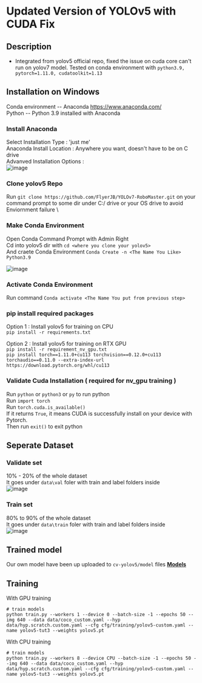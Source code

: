 # Updated Version of YOLOv5 with CUDA Fix

## Description

- Integrated from yolov5 official repo, fixed the issue on cuda core can't run on yolov7 model. Tested on conda environment with `python3.9, pytorch=1.11.0, cudatoolkit=1.13`

## Installation on Windows 

Conda environment -- Anaconda https://www.anaconda.com/ \
Python -- Python 3.9 installed with Anaconda

### Install Anaconda
Select Installation Type : 'just me' \
Anaconda Install Location : Anywhere you want, doesn't have to be on C drive \
Advanved Installation Options : \
![image](https://user-images.githubusercontent.com/56321690/202285992-e6f95310-7aa7-4997-a186-059bd7886b8d.png)


### Clone yolov5 Repo 
Run `git clone https://github.com/FlyerJB/YOLOv7-RoboMaster.git` on your command prompt to some dir under C:/ drive or your OS drive to avoid Enviornment failure \
    
### Make Conda Environment
Open Conda Command Prompt with Admin Right \
Cd into yolov5 dir with `cd <where you clone your yolov5>` \
And craete Conda Environment
`Conda Create -n <The Name You Like> Python3.9` 

![image](https://user-images.githubusercontent.com/56321690/202287922-1a6b9a71-49ef-4d40-b759-ec4ddd641317.png)
### Activate Conda Environment
Run command `Conda activate <The Name You put from previous step>` 

### pip install required packages
Option 1 : Install yolov5 for training on CPU \
`pip install -r requirements.txt`

Option 2 : Install yolov5 for training on RTX GPU \
`pip install -r requirement_nv_gpu.txt` \
`pip install torch==1.11.0+cu113 torchvision==0.12.0+cu113 torchaudio==0.11.0 --extra-index-url https://download.pytorch.org/whl/cu113`

### Validate Cuda Installation ( required for nv_gpu training )
Run `python` or `python3` or `py` to run python \
Run `import torch` \
Run `torch.cuda.is_available()` \
If it returns `True`, it means CUDA is successfully install on your device with Pytorch. \
Then run `exit()` to exit python

## Seperate Dataset
### Validate set
10% - 20% of the whole dataset \
It goes under `data\val` foler with train and label folders inside \
![image](https://user-images.githubusercontent.com/56321690/203417152-20db03aa-b29c-4b08-8320-9cd3b3df118b.png)

### Train set
80% to 90% of the whole dataset \
It goes under `data\train` foler with train and label folders inside \
![image](https://user-images.githubusercontent.com/56321690/203417152-20db03aa-b29c-4b08-8320-9cd3b3df118b.png)


## Trained model
Our own model have been up uploaded to `cv-yolov5/model` files
[**Models**](https://github.com/macrobomaster/cv-yolov5/tree/main/models)

## Training

With GPU training

``` shell
# train models
python train.py --workers 1 --device 0 --batch-size -1 --epochs 50 --img 640 --data data/coco_custom.yaml --hyp data/hyp.scratch.custom.yaml --cfg cfg/training/yolov5-custom.yaml --name yolov5-tut3 --weights yolov5.pt  
```
With CPU training

``` shell
# train models
python train.py --workers 8 --device CPU --batch-size -1 --epochs 50 --img 640 --data data/coco_custom.yaml --hyp data/hyp.scratch.custom.yaml --cfg cfg/training/yolov5-custom.yaml --name yolov5-tut3 --weights yolov5.pt
```

